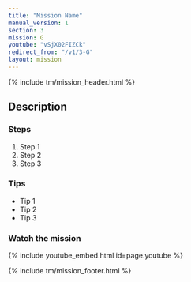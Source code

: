 ```yaml
---
title: "Mission Name"
manual_version: 1
section: 3
mission: G
youtube: "vSjX02FIZCk"
redirect_from: "/v1/3-G"
layout: mission
---
```


{% include tm/mission_header.html %}

## Description

### Steps

1. Step 1
2. Step 2
3. Step 3

### Tips

* Tip 1
* Tip 2
* Tip 3

### Watch the mission

{% include youtube_embed.html id=page.youtube %}

{% include tm/mission_footer.html %}